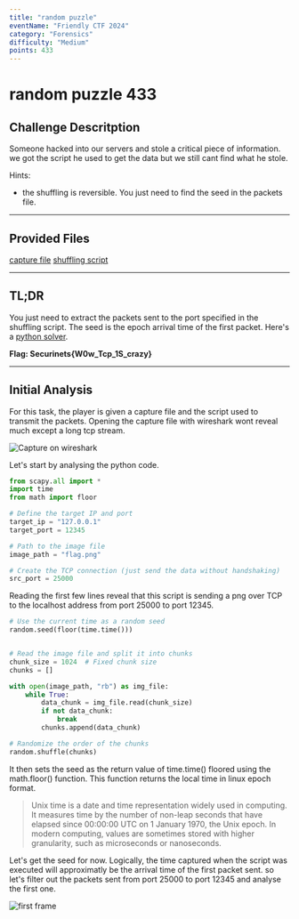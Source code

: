 ```yaml
---
title: "random puzzle"
eventName: "Friendly CTF 2024"
category: "Forensics"
difficulty: "Medium"
points: 433
---
```


#   random puzzle  433

## Challenge Descritption


Someone hacked into our servers and stole a critical piece of information. we got the script he used to get the data but we still cant find what he stole.

Hints:
- the shuffling is reversible. You just need to find the seed in the packets file.

---

## Provided Files

[capture file](/assets/random_puzzle/cap.pcapng)
[shuffling script](/assets/random_puzzle/send.py)

---

## TL;DR

You just need to extract the packets sent to the port specified in the shuffling script. The seed is the epoch arrival time of the first packet. Here's a [python solver](/assets/friendly/random_puzzle/solver.py).

**Flag: Securinets{W0w_Tcp_1S_crazy}**

---

## Initial Analysis

For this task, the player is given a capture file and the script used to transmit the packets. Opening the capture file with wireshark wont reveal much except a long tcp stream.

![Capture on wireshark](/assets/friendly/random_puzzle/capture.png)

Let's start by analysing the python code.

```py
from scapy.all import *
import time
from math import floor

# Define the target IP and port
target_ip = "127.0.0.1"
target_port = 12345

# Path to the image file
image_path = "flag.png"

# Create the TCP connection (just send the data without handshaking)
src_port = 25000
```

Reading the first few lines reveal that this script is sending a png over TCP to the localhost address from port 25000 to port 12345.

```py
# Use the current time as a random seed
random.seed(floor(time.time()))


# Read the image file and split it into chunks
chunk_size = 1024  # Fixed chunk size
chunks = []

with open(image_path, "rb") as img_file:
    while True:
        data_chunk = img_file.read(chunk_size)
        if not data_chunk:
            break
        chunks.append(data_chunk)

# Randomize the order of the chunks
random.shuffle(chunks)
```

It then sets the seed as the return value of time.time() floored using the math.floor() function. This function returns the local time in linux epoch format.

> Unix time is a date and time representation widely used in computing. It measures time by the number of non-leap seconds that have elapsed since 00:00:00 UTC on 1 January 1970, the Unix epoch. In modern computing, values are sometimes stored with higher granularity, such as microseconds or nanoseconds. 

Let's get the seed for now. Logically, the time captured when the script was executed will approximatly be the arrival time of the first packet sent. so let's filter out the packets sent from port 25000 to port 12345 and analyse the first one.

![first frame](/assets/friendly/random_puzzle/first.png)
